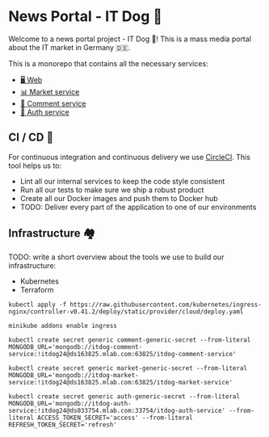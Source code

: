# News Portal - IT Dog 📰

Welcome to a news portal project - IT Dog 👋! This is a mass media portal about the IT market in Germany 🇩🇪.

This is a monorepo that contains all the necessary services:

- [🖥 Web](./web/README.md)
- [📊 Market service](./api/services/market/README.md)
- [💬 Comment service](./api/services/comment/README.md)
- [💬 Auth service](./api/services/auth/README.md)

## CI / CD 🚀

For continuous integration and continuous delivery we use [CircleCI](https://circleci.com/).
This tool helps us to:

- Lint all our internal services to keep the code style consistent
- Run all our tests to make sure we ship a robust product
- Create all our Docker images and push them to Docker hub
- TODO: Deliver every part of the application to one of our environments

## Infrastructure 🏘

TODO: write a short overview about the tools we use to build our infrastructure:

- Kubernetes
- Terraform

`kubectl apply -f https://raw.githubusercontent.com/kubernetes/ingress-nginx/controller-v0.41.2/deploy/static/provider/cloud/deploy.yaml`

`minikube addons enable ingress`

`kubectl create secret generic comment-generic-secret --from-literal MONGODB_URL='mongodb://itdog-comment-service:!itdog24@ds163825.mlab.com:63825/itdog-comment-service'`

`kubectl create secret generic market-generic-secret --from-literal MONGODB_URL='mongodb://itdog-market-service:!itdog24@ds163825.mlab.com:63825/itdog-market-service'`

`kubectl create secret generic auth-generic-secret --from-literal MONGODB_URL='mongodb://itdog-auth-service:!itdog24@ds033754.mlab.com:33754/itdog-auth-service' --from-literal ACCESS_TOKEN_SECRET='access' --from-literal REFRESH_TOKEN_SECRET='refresh'`
